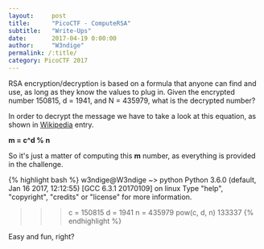 ```yaml
---
layout:     post
title:      "PicoCTF - ComputeRSA"
subtitle:   "Write-Ups"
date:       2017-04-19 0:00:00
author:     "W3ndige"
permalink: /:title/
category: PicoCTF 2017
---
```


<p>RSA encryption/decryption is based on a formula that anyone can find and use, as long as they know the values to plug in. Given the encrypted number 150815, d = 1941, and N = 435979, what is the decrypted number?</p>

<p>In order to decrypt the message we have to take a look at this equation, as shown in <a href="https://en.wikipedia.org/wiki/RSA_(cryptosystem)">Wikipedia</a> entry. </p>

<p><b>m = c^d % n</b></p>

<p>So it's just a matter of computing this <b>m</b> number, as everything is provided in the challenge. </p>

{% highlight bash %}
w3ndige@W3ndige ~> python
Python 3.6.0 (default, Jan 16 2017, 12:12:55)
[GCC 6.3.1 20170109] on linux
Type "help", "copyright", "credits" or "license" for more information.
>>> c = 150815
>>> d = 1941
>>> n = 435979
>>> pow(c, d, n)
133337
{% endhighlight %}

<p>Easy and fun, right?</p>
